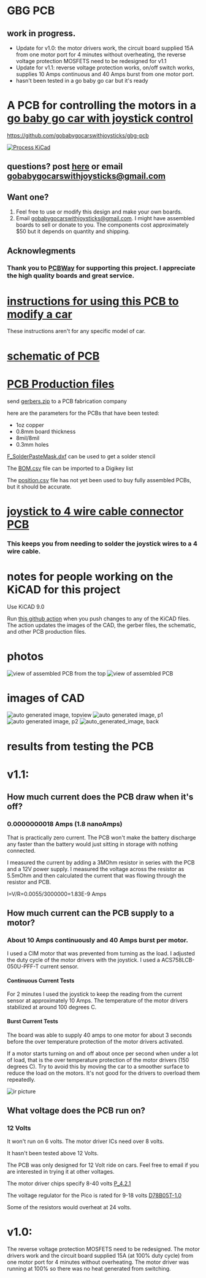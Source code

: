 # GBG PCB
## work in progress.
* Update for v1.0: the motor drivers work, the circuit board supplied 15A from one motor port for 4 minutes without overheating, the reverse voltage protection MOSFETS need to be redesigned for v1.1
* Update for v1.1: reverse voltage protection works, on/off switch works, supplies 10 Amps continuous and 40 Amps burst from one motor port.
* hasn't been tested in a go baby go car but it's ready

# A PCB for controlling the motors in a [go baby go car with joystick control](https://gobabygocarswithjoysticks.github.io/index/)

https://github.com/gobabygocarswithjoysticks/gbg-pcb

[![Process KiCad](https://github.com/gobabygocarswithjoysticks/gbg-pcb/actions/workflows/process-kicad.yml/badge.svg)](https://github.com/gobabygocarswithjoysticks/gbg-pcb/actions/workflows/process-kicad.yml)

## questions? post [here](https://github.com/gobabygocarswithjoysticks/gbg-pcb/discussions/categories/questions-and-troubleshooting) or email gobabygocarswithjoysticks@gmail.com 

## Want one?
1. Feel free to use or modify this design and make your own boards. 
2. Email gobabygocarswithjoysticks@gmail.com. I might have assembled boards to sell or donate to you. The components cost approximately $50 but it depends on quantity and shipping.

## Acknowlegments
### Thank you to [PCBWay](https://www.pcbway.com/) for supporting this project. I appreciate the high quality boards and great service.

# [instructions for using this PCB to modify a car](https://gobabygocarswithjoysticks.github.io/gbg-pcb/instructions/instructions)
These instructions aren't for any specific model of car.

# [schematic of PCB](/schematic.pdf)

# [PCB Production files](/PCB_production)
send [gerbers.zip](/PCB_production/gerbers.zip) to a PCB fabrication company

here are the parameters for the PCBs that have been tested:
* 1oz copper
* 0.8mm board thickness
* 8mil/8mil
* 0.3mm holes

[F_SolderPasteMask.dxf](/PCB_production/F_SolderPasteMask.dxf) can be used to get a solder stencil

The [BOM.csv](/PCB_production/BOM.csv) file can be imported to a Digikey list

The [position.csv](/PCB_production/position.csv) file has not yet been used to buy fully assembled PCBs, but it should be accurate.

# [joystick to 4 wire cable connector PCB](https://github.com/gobabygocarswithjoysticks/gbg-pcb/tree/main/joystickpcb)
### This keeps you from needing to solder the joystick wires to a 4 wire cable.

# notes for people working on the KiCAD for this project
Use KiCAD 9.0

Run [this github action](https://github.com/gobabygocarswithjoysticks/gbg-pcb/actions/workflows/process-kicad.yml) when you push changes to any of the KiCAD files. The action updates the images of the CAD, the gerber files, the schematic, and other PCB production files. 

# photos
![view of assembled PCB from the top](/photos/image0.jpg)
![view of assembled PCB](/photos/image1.jpg)

# images of CAD

![auto generated image, topview](/renders/top.jpg)
![auto generated image, p1](/renders/perspective1.jpg)
![auto generated image, p2](/renders/perspective2.jpg)
![auto_generated_image, back](/renders/back.jpg)

# results from testing the PCB
# v1.1:

## How much current does the PCB draw when it's off?
### 0.0000000018 Amps (1.8 nanoAmps)

That is practically zero current. The PCB won't make the battery discharge any faster than the battery would just sitting in storage with nothing connected.

I measured the current by adding a 3MOhm resistor in series with the PCB and a 12V power supply. I measured the voltage across the resistor as 5.5mOhm and then calculated the current that was flowing through the resistor and PCB.

I=V/R=0.0055/3000000=1.83E-9 Amps 

## How much current can the PCB supply to a motor?
### About 10 Amps continuously and 40 Amps burst per motor.
I used a CIM motor that was prevented from turning as the load. I adjusted the duty cycle of the motor drivers with the joystick. I used a ACS758LCB-050U-PFF-T current sensor.

#### Continuous Current Tests
For 2 minutes I used the joystick to keep the reading from the current sensor at approximately 10 Amps. The temperature of the motor drivers stabilized at around 100 degrees C.

#### Burst Current Tests
The board was able to supply 40 amps to one motor for about 3 seconds before the over temperature protection of the motor drivers activated.

If a motor starts turning on and off about once per second when under a lot of load, that is the over temperature protection of the motor drivers (150 degrees C). Try to avoid this by moving the car to a smoother surface to reduce the load on the motors. It's not good for the drivers to overload them repeatedly.


![ir picture](/photos/ir1.jpg)

## What voltage does the PCB run on?
### 12 Volts
It won't run on 6 volts. The motor driver ICs need over 8 volts.

It hasn't been tested above 12 Volts.

The PCB was only designed for 12 Volt ride on cars. Feel free to email if you are interested in trying it at other voltages. 

The motor driver chips specify 8-40 volts [P_4.2.1](https://mm.digikey.com/Volume0/opasdata/d220001/medias/docus/781/IFX007T_Rev1.0_2018-02-21.pdf#G5.557706)

The voltage regulator for the Pico is rated for 9-18 volts [D78B05T-1.0](https://diwellshop.cafe24.com/web/DATASHEET/01_subtitle/4_POWER/2_DC-DC/D78B05T-1.0/D78B-1.0.pdf)

Some of the resistors would overheat at 24 volts.

# v1.0: 
The reverse voltage protection MOSFETS need to be redesigned. The motor drivers work and the circuit board supplied 15A (at 100% duty cycle) from one motor port for 4 minutes without overheating. The motor driver was running at 100% so there was no heat generated from switching.
